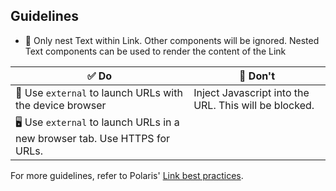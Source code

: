 ## Guidelines

- 📱 Only nest Text within Link. Other components will be ignored. Nested Text components can be used to render the content of the Link

| ✅ Do                                                                     | 🛑 Don't                                              |
| ------------------------------------------------------------------------- | ----------------------------------------------------- |
| 📱 Use `external` to launch URLs with the device browser                  | Inject Javascript into the URL. This will be blocked. |
| 🖥 Use `external` to launch URLs in a new browser tab. Use HTTPS for URLs. |                                                       |

For more guidelines, refer to Polaris' [Link best practices](https://polaris.shopify.com/components/navigation/link#section-best-practices).